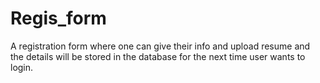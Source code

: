 # Regis_form
A registration form where one can give their info and upload resume and the details will be stored in the database for the next time user wants to login.
